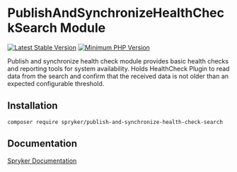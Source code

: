 # PublishAndSynchronizeHealthCheckSearch Module
[![Latest Stable Version](https://poser.pugx.org/spryker/publish-and-synchronize-health-check-search/v/stable.svg)](https://packagist.org/packages/spryker/publish-and-synchronize-health-check-search)
[![Minimum PHP Version](https://img.shields.io/badge/php-%3E%3D%207.3-8892BF.svg)](https://php.net/)

Publish and synchronize health check module provides basic health checks and reporting tools for system availability.
Holds HealthCheck Plugin to read data from the search and confirm that the received data is not older than an expected configurable threshold.

## Installation

```
composer require spryker/publish-and-synchronize-health-check-search
```

## Documentation

[Spryker Documentation](https://academy.spryker.com/developing_with_spryker/module_guide/modules.html)

